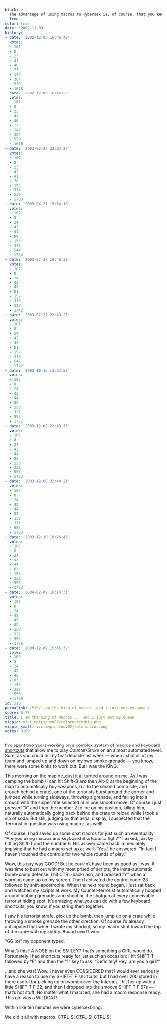 ```yaml
---
blurb: >
  The advantage of using macros to cybersex is, of course, that you keep both hands
  free.
color: true
date: '2002-11-09'
history:
- date: '2002-12-03 16:46:49'
  votes:
  - 101
  - 8
  - 23
  - 41
  - 40
  - 77
  - 147
  - 304
  - 530
  - 1618
- date: '2002-12-03 16:46:55'
  votes:
  - 101
  - 8
  - 23
  - 41
  - 40
  - 77
  - 147
  - 304
  - 530
  - 1618
- date: '2003-02-27 22:03:27'
  votes:
  - 107
  - 8
  - 23
  - 42
  - 41
  - 78
  - 152
  - 314
  - 539
  - 1703
- date: '2003-04-21 15:54:18'
  votes:
  - 107
  - 8
  - 24
  - 42
  - 41
  - 80
  - 153
  - 316
  - 544
  - 1724
- date: '2003-07-27 19:40:39'
  votes:
  - 107
  - 8
  - 24
  - 42
  - 43
  - 81
  - 157
  - 318
  - 547
  - 1742
- date: '2003-07-27 22:49:27'
  votes:
  - 107
  - 8
  - 24
  - 42
  - 43
  - 81
  - 157
  - 318
  - 547
  - 1742
- date: '2003-10-16 13:53:53'
  votes:
  - 107
  - 8
  - 24
  - 42
  - 44
  - 82
  - 158
  - 321
  - 553
  - 1751
- date: '2003-12-08 22:43:35'
  votes:
  - 107
  - 8
  - 24
  - 42
  - 44
  - 82
  - 158
  - 321
  - 553
  - 1763
- date: '2003-12-08 22:44:21'
  votes:
  - 107
  - 8
  - 24
  - 42
  - 44
  - 82
  - 158
  - 321
  - 553
  - 1763
- date: '2003-12-10 19:26:45'
  votes:
  - 107
  - 8
  - 24
  - 42
  - 44
  - 82
  - 158
  - 321
  - 553
  - 1763
- date: '2004-02-09 16:14:31'
  votes:
  - 107
  - 8
  - 24
  - 42
  - 45
  - 82
  - 158
  - 321
  - 555
  - 1776
- date: '2009-12-09 15:45:37'
  votes:
  - 109
  - 8
  - 24
  - 42
  - 45
  - 83
  - 158
  - 322
  - 558
  - 1799
id: 510
permalink: /510/i-am-the-king-of-macros--and-i-just-met-my-queen/
score: 8.77
title: I am the King of Macros ... and I just met my Queen
vicpic: victimpics/nov02/colormacrosbig.png
vicpic_small: victimpics/nov02/colormacros.png
votes: 3169
---
```


I’ve spent two years working on a [complex system of macros and keyboard
shortcuts](@/victim/501.md) that allow me to play *Counter-Strike* on
an almost automated level. Sure, as you could tell by that debacle last
week — when I shot all of my team and jumped up and down on my own
smoke grenade — you know, there were some kinks to work out. But I was
the KING.

This morning on the map de\_dust it all turned around on me. As I was
camping the bomb (I can hit Shift-B and then Alt-C at the beginning of
the map to automatically buy weapons, run to the second bomb site, and
crouch behind a crate), one of the terrorists burst around the corner
and jumped while turning sideways, throwing a grenade, and falling into
a crouch with the sniper rifle selected all in one smooth move. Of
course I just pressed “A” and then the number 2 to fire on his position,
killing him, naturally automatically going back behind the crate to
reload while I took a sip of soda. But still, judging by that aerial
display, I suspected that the Terrorist in question was using macros, as
well!

Of course, I had saved up some chat macros for just such an eventuality.
“Are you using macros and keyboard shortcuts to fight?” I asked, just by
hitting Shift-T and the number 6. His answer came back immediately,
implying that he had a macro set up as well. “Yes,” he answered. “In
fact I haven’t touched the controls for two whole rounds of play.”

Wow, this guy was GOOD! But he couldn’t have been as good as I was. It
was time to bust out with my most prized of scripts, the insta-automatic
bomb-camp defense. I hit CTRL-backslash, and pressed “Y” when a warning
came up on my screen. Then I activated the control code: 23 followed by
shift-apostrophe. When the next round began, I just sat back and watched
my scripts at work. My Counter-terrorist automatically hopped around
lobbing grenades and shooting the shotgun at every conceivable terrorist
hiding spot. It’s amazing what you can do with a few keyboard shortcuts,
you know, if you string them together.

I saw his terrorist strafe, pick up the bomb, then jump up on a crate
while throwing a smoke grenade the other direction. Of course I’d
already anticipated that when I wrote my shortcut, so my macro shot
toward the top of the crate with my shotty. Round over! I won.

“GG :o)” my opponent typed.

What’s this? A NOSE on the SMILEY? That’s something a GIRL would do.
Fortunately I had shortcuts ready for just such an occasion: I hit
SHIFT-T followed by “F” and then the “1” key to ask: “Definitely! Hey,
are you a girl?”

...and she was! Wow. I never even CONSIDERED that I would ever seriously
have a reason to use my SHIFT-T F shortcuts, but I had over 200 stored
in there useful for picking up on women over the Internet. I hit her up
with a little SHIFT-T F 32, and then I dropped into the smoove SHIFT-T F
67s — that’s hot stuff. No matter what I macroed, she had a macro
response ready. This girl was a WILDCAT!

Within like ten minutes we were cybersex0ring.

We did it all with macros. CTRL-S! CTRL-S! CTRL-S!